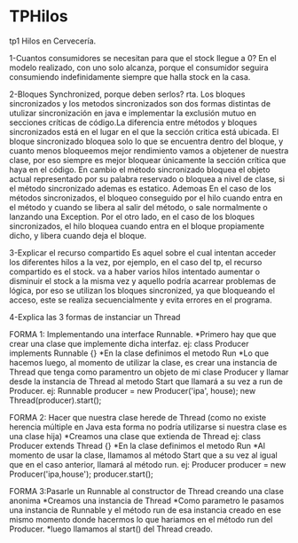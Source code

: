 # TPHilos
tp1 Hilos en Cervecería.

1-Cuantos consumidores se necesitan para que el stock llegue a 0?
En el modelo realizado, con uno solo alcanza, porque el consumidor seguira consumiendo indefinidamente siempre que halla stock en la casa.

2-Bloques Synchronized, porque deben serlos?
rta. Los bloques sincronizados y los metodos sincronizados son dos formas distintas de utulizar sincronización en java e implementar la exclusión mutuo en secciones críticas de código.La diferencia entre métodos y bloques sincronizados está en el lugar en el que la sección critica está ubicada. El bloque sincronizado bloquea solo lo que se encuentra dentro del bloque, y cuanto menos bloqueemos mejor rendimiento vamos a objetener de nuestra clase, por eso siempre es mejor bloquear únicamente la sección crítica que haya en el código. En cambio el método sincronizado bloquea el objeto actual representado por su palabra reservado o bloquea a nivel de clase, si el método sincronizado ademas es estatico. Ademoas En el caso de los métodos sincronizados, el bloqueo conseguido por el hilo cuando entra en el método y cuando se libera al salir del método, o sale normalmente o lanzando una Exception. Por el otro lado, en el caso de los bloques sincronizados, el hilo bloquea cuando entra en el bloque propiamente dicho, y libera cuando deja el bloque.

3-Explicar el recurso compartido
Es aquel sobre el cual intentan acceder los diferentes hilos a la vez, por ejemplo, en el caso del tp, el recurso compartido es el stock. va a haber varios hilos intentado aumentar o disminuir el stock a la misma vez y aquello podría acarrear problemas de lógica, por eso se utilizan los bloques sincronized, ya que bloqueando el acceso, este se realiza secuencialmente y evita errores en el programa.

4-Explica las 3 formas de instanciar un Thread

FORMA 1: Implementando una interface Runnable. 
*Primero hay que que crear una clase que implemente dicha  interfaz. ej: class Producer implements Runnable {}
*En la clase definimos el metodo Run
*Lo que hacemos luego, al momento de utilizar la clase, es crear una instancia de Thread que tenga como paramentro un objeto de mi clase Producer y llamar desde la instancia de Thread al metodo Start que llamará a su vez a run de Producer. ej:
Runnable producer = new Producer('ipa', house);
new Thread(producer).start();

FORMA 2: Hacer que nuestra clase herede de Thread (como no existe herencia múltiple en Java esta forma no podría utilizarse si nuestra clase es una clase hija)
*Creamos una clase que extienda de Thread  ej: class Producer extends Thread {}
*En la clase definimos el metodo Run
*Al momento de usar la clase, llamamos al método Start que a su vez al igual que en el caso anterior, llamará al método run.
ej:
Producer producer = new Producer('ipa,house');
producer.start();

FORMA 3:Pasarle un Runnable al constructor de Thread creando una clase anonima
*Creamos una instancia de Thread
*Como parametro le pasamos una instancia de Runnable y el método run de esa instancia creado en ese mismo momento donde hacermos lo que hariamos en el método run del Producer. 
*luego llamamos al start() del Thread creado.

